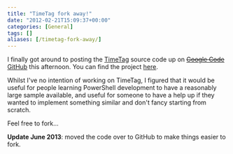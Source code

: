 ```yaml
---
title: "TimeTag fork away!"
date: "2012-02-21T15:09:37+00:00"
categories: [General]
tags: []
aliases: [/timetag-fork-away/]
---
```


I finally got around to posting the <a href="https://openxtra.org/project/timetag">TimeTag</a> source code up on <del><a href="http://code.google.com/">Google Code</a></del> <a title="Continuous delivery every single day" href="http://github.com/">GitHub</a> this afternoon. You can find the project <a href="http://github.com/openxtra/TimeTag">here</a>.

Whilst I've no intention of working on TimeTag, I figured that it would be useful for people learning PowerShell development to have a reasonably large sample available, and useful for someone to have a help up if they wanted to implement something similar and don't fancy starting from scratch.

Feel free to fork...

<strong>Update June 2013</strong>: moved the code over to GitHub to make things easier to fork.
